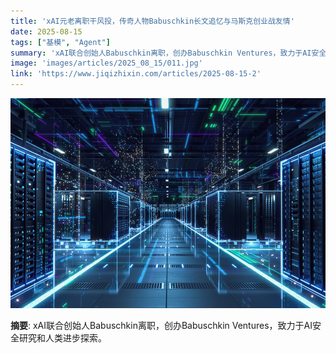 ```yaml
---
title: 'xAI元老离职干风投，传奇人物Babuschkin长文追忆与马斯克创业战友情'
date: 2025-08-15
tags: ["基模", "Agent"]
summary: 'xAI联合创始人Babuschkin离职，创办Babuschkin Ventures，致力于AI安全研究和人类进步探索。'
image: 'images/articles/2025_08_15/011.jpg'
link: 'https://www.jiqizhixin.com/articles/2025-08-15-2'
---
```

![xAI元老离职干风投，传奇人物Babuschkin长文追忆与马斯克创业战友情](images/articles/2025_08_15/011.jpg)

**摘要**: xAI联合创始人Babuschkin离职，创办Babuschkin Ventures，致力于AI安全研究和人类进步探索。
